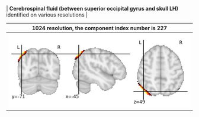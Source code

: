 


| **Cerebrospinal fluid (between superior occipital gyrus and skull LH)** identified on various resolutions |

| 1024 resolution, the component index number is 227|  
|:---:|  
| ![Component 1024](../1024/final/227.jpg "From component 1024: Cerebrospinal fluid (between superior occipital gyrus and skull LH)") |